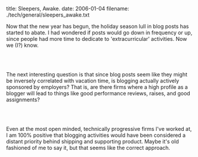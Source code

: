 title: Sleepers, Awake.
date: 2006-01-04
filename: ./tech/general/sleepers_awake.txt


Now that the new year has begun, the holiday season lull in
blog posts has started to abate.  I had wondered if posts would
go down in frequency or up, since people had more time to
dedicate to 'extracurricular' activities.  Now we (I?)
know.

<br><br>

The next interesting question is that since blog posts
seem like they might be inversely correlated with vacation
time, is blogging actually actively sponsored by employers?
That is, are there firms where a high profile as a blogger
will lead to things like good performance reviews, raises,
and good assignments?

<br><br>

Even at the most open minded, technically progressive firms
I've worked at, I am 100% positive that blogging activities
would have been considered a distant priority behind shipping and 
supporting product. Maybe it's old fashioned of me to say it,
but that seems like the correct approach.
